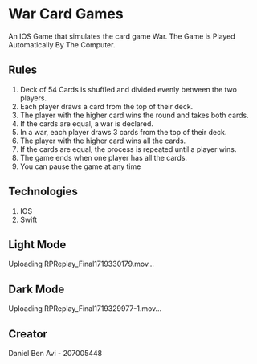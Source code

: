 

# War Card Games

An IOS Game that simulates the card game War.
The Game is Played Automatically By The Computer.


## Rules
1. Deck of 54 Cards is shuffled and divided evenly between the two players.
2. Each player draws a card from the top of their deck.
3. The player with the higher card wins the round and takes both cards.
4. If the cards are equal, a war is declared.
5. In a war, each player draws 3 cards from the top of their deck.
6. The player with the higher card wins all the cards.
7. If the cards are equal, the process is repeated until a player wins.
8. The game ends when one player has all the cards.
9. You can pause the game at any time


## Technologies
1. IOS
2. Swift


## Light Mode


Uploading RPReplay_Final1719330179.mov…



## Dark Mode


Uploading RPReplay_Final1719329977-1.mov…




## Creator

Daniel Ben Avi - 207005448
